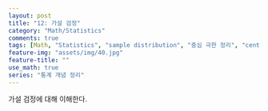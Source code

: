 ```yaml
---
layout: post
title: "12: 가설 검정"
category: "Math/Statistics"
comments: true
tags: [Math, "Statistics", "sample distribution", "중심 극한 정리", "central limit theorem" ]
feature-img: "assets/img/40.jpg"
feature-title: ""
use_math: true
series: "통계 개념 정리"
---
```


가설 검정에 대해 이해한다.   

